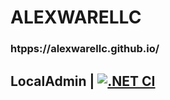 # ALEXWARELLC
### htpps://alexwarellc.github.io/

## LocalAdmin | [![.NET CI](https://github.com/northwood-studios/LocalAdmin-V2/actions/workflows/dotnet-core.yml/badge.svg)](https://github.com/northwood-studios/LocalAdmin-V2/actions/workflows/dotnet-core.yml)
